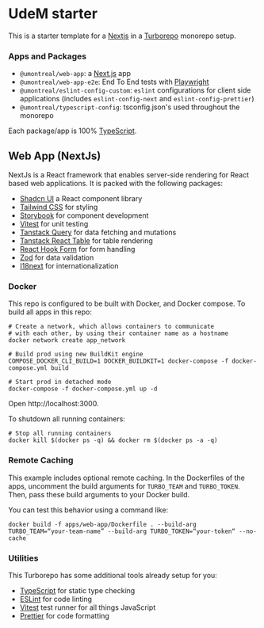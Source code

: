 # UdeM starter

This is a starter template for a [Nextjs](https://nextjs.org/) in a [Turborepo](https://turbo.build/) monorepo setup. 

### Apps and Packages

- `@umontreal/web-app`: a [Next.js](https://nextjs.org/) app
- `@umontreal/web-app-e2e`: End To End tests with [Playwright](https://playwright.dev/)
- `@umontreal/eslint-config-custom`: `eslint` configurations for client side applications (includes `eslint-config-next` and `eslint-config-prettier`)
- `@umontreal/typescript-config`: tsconfig.json's used throughout the monorepo

Each package/app is 100% [TypeScript](https://www.typescriptlang.org/).

## Web App (NextJs)
NextJs is a React framework that enables server-side rendering for React based web applications.
It is packed with the following packages:
- [Shadcn UI](https://ui.shadcn.com/) a React component library
- [Tailwind CSS](https://tailwindcss.com/) for styling
- [Storybook](https://storybook.js.org/) for component development
- [Vitest](https://vitest.dev/) for unit testing
- [Tanstack Query](https://tanstack.com/query/latest/docs/framework/react/overview) for data fetching and mutations
- [Tanstack React Table](https://tanstack.com/react-table/latest/docs/overview) for table rendering
- [React Hook Form](https://react-hook-form.com/) for form handling
- [Zod](https://zod.dev/) for data validation
- [I18next](https://www.i18next.com/) for internationalization

### Docker

This repo is configured to be built with Docker, and Docker compose. To build all apps in this repo:

```
# Create a network, which allows containers to communicate
# with each other, by using their container name as a hostname
docker network create app_network

# Build prod using new BuildKit engine
COMPOSE_DOCKER_CLI_BUILD=1 DOCKER_BUILDKIT=1 docker-compose -f docker-compose.yml build

# Start prod in detached mode
docker-compose -f docker-compose.yml up -d
```

Open http://localhost:3000.

To shutdown all running containers:

```
# Stop all running containers
docker kill $(docker ps -q) && docker rm $(docker ps -a -q)
```

### Remote Caching

This example includes optional remote caching. In the Dockerfiles of the apps, uncomment the build arguments for `TURBO_TEAM` and `TURBO_TOKEN`. Then, pass these build arguments to your Docker build.

You can test this behavior using a command like:

`docker build -f apps/web-app/Dockerfile . --build-arg TURBO_TEAM=“your-team-name” --build-arg TURBO_TOKEN=“your-token“ --no-cache`

### Utilities

This Turborepo has some additional tools already setup for you:

- [TypeScript](https://www.typescriptlang.org/) for static type checking
- [ESLint](https://eslint.org/) for code linting
- [Vitest](https://vitest.dev/) test runner for all things JavaScript
- [Prettier](https://prettier.io) for code formatting
